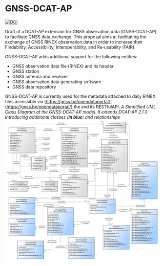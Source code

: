 # GNSS-DCAT-AP

[![DOI](https://zenodo.org/badge/DOI/10.5281/zenodo.10955559.svg)](https://doi.org/10.5281/zenodo.10955559)

Draft of a DCAT-AP extension for GNSS observation data (GNSS-DCAT-AP) to facilitate GNSS data exchange. This proposal aims at facilitating the exchange of GNSS RINEX observation data in order to increase their Findability, Accessibility, Interoperability, and Re-usability (FAIR).

GNSS-DCAT-AP adds additional support for the following entities:
* GNSS observation data file (RINEX) and its header
* GNSS station
* GNSS antenna and receiver
* GNSS observation data generating software
* GNSS data repository

GNSS-DCAT-AP is currently used for the metadata attached to daily RINEX files accessible via [https://gnss.be/opendataportal/](https://gnss.be/opendataportal/) the and its RESTfulAPI.
 *A Simplified UML Class Diagram of the GNSS-DCAT-AP model. It extends DCAT-AP 2.1.0 introducing additional classes (**in blue**) and relationships*
 ![Simplified GNSS-DCAT-AP class diagram](Draft/gnss-dcat-ap_v0.3.png)
